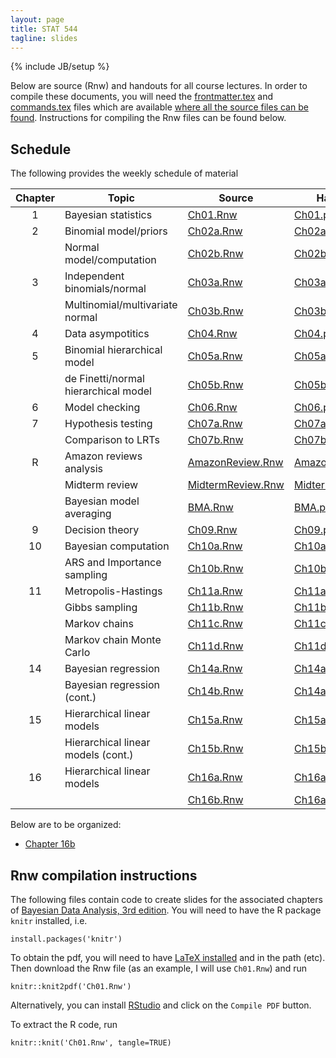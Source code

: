 ```yaml
---
layout: page
title: STAT 544
tagline: slides
---
```

{% include JB/setup %}

Below are source (Rnw) and handouts for all course lectures. 
In order to compile these documents, you will need the 
[frontmatter.tex](https://github.com/jarad/jarad.github.com/tree/master/courses/stat544/slides/frontmatter.tex)
and 
[commands.tex](https://github.com/jarad/jarad.github.com/tree/master/courses/stat544/slides/commands.tex) 
files which are available 
[where all the source files can be found](https://github.com/jarad/jarad.github.com/tree/master/courses/stat544/slides).
Instructions for compiling the Rnw files can be found below.

## Schedule

The following provides the weekly schedule of material 


|Chapter|Topic|Source|Handouts|
|:-----:|-----|---|---|
|1|Bayesian statistics|[Ch01.Rnw](Ch01/Ch01.Rnw)|[Ch01.pdf](Ch01/Ch01.pdf)|
|2|Binomial model/priors|[Ch02a.Rnw](Ch02/Ch02a.Rnw)|[Ch02a.pdf](Ch02/Ch02a.pdf)|
| |Normal model/computation|[Ch02b.Rnw](Ch02/Ch02b.Rnw)|[Ch02b.pdf](Ch02/Ch02b.pdf)|
|3|Independent binomials/normal|[Ch03a.Rnw](Ch03/Ch03a.Rnw)|[Ch03a.pdf](Ch03/Ch03a.pdf)|
| |Multinomial/multivariate normal|[Ch03b.Rnw](Ch03/Ch03b.Rnw)|[Ch03b.pdf](Ch03/Ch03b.pdf)|
|4|Data asympotitics|[Ch04.Rnw](Ch04/Ch04.Rnw)|[Ch04.pdf](Ch04/Ch04.pdf)|
|5|Binomial hierarchical model|[Ch05a.Rnw](Ch05/Ch05a.Rnw)|[Ch05a.pdf](Ch05/Ch05a.pdf)|
| |de Finetti/normal hierarchical model|[Ch05b.Rnw](Ch05/Ch05b.Rnw)|[Ch05b.pdf](Ch05/Ch05b.pdf)|
|6|Model checking|[Ch06.Rnw](Ch06/Ch06.Rnw)|[Ch06.pdf](Ch06/Ch06.pdf)|
|7|Hypothesis testing|[Ch07a.Rnw](Ch07/Ch07a.Rnw)|[Ch07a.pdf](Ch07/Ch07a.pdf)|
| |Comparison to LRTs|[Ch07b.Rnw](Ch07/Ch07b.Rnw)|[Ch07b.pdf](Ch07/Ch07b.pdf)|
|R|Amazon reviews analysis|[AmazonReview.Rnw](AmazonReviews/AmazonReviews.Rnw)|[AmazonReview.pdf](AmazonReviews/AmazonReviews.pdf)|
| |Midterm review|[MidtermReview.Rnw](MidtermReview/MidtermReview.Rnw)|[MidtermReview.pdf](MidtermReview/MidtermReview.pdf)|
| |Bayesian model averaging|[BMA.Rnw](BMA/BMA.Rnw)|[BMA.pdf](BMA/BMA.pdf)|
|9|Decision theory|[Ch09.Rnw](Ch09/Ch09.Rnw)|[Ch09.pdf](Ch09/Ch09.pdf)|
|10|Bayesian computation|[Ch10a.Rnw](Ch10/Ch10a.Rnw)|[Ch10a.pdf](Ch10/Ch10a.pdf)|
||ARS and Importance sampling|[Ch10b.Rnw](Ch10/Ch10b.Rnw)|[Ch10b.pdf](Ch10/Ch10b.pdf)|
|11|Metropolis-Hastings|[Ch11a.Rnw](Ch11/Ch11a.Rnw)|[Ch11a.pdf](Ch11/Ch11a.pdf)|
||Gibbs sampling|[Ch11b.Rnw](Ch11/Ch11b.Rnw)|[Ch11b.pdf](Ch11/Ch11b.pdf)|
||Markov chains|[Ch11c.Rnw](Ch11/Ch11c.Rnw)|[Ch11c.pdf](Ch11/Ch11c.pdf)|
||Markov chain Monte Carlo|[Ch11d.Rnw](Ch11/Ch11d.Rnw)|[Ch11d.pdf](Ch11/Ch11d.pdf)|
|14|Bayesian regression|[Ch14a.Rnw](Ch14/Ch14a.Rnw)|[Ch14a.pdf](Ch14/Ch14a.pdf)|
||Bayesian regression (cont.)|[Ch14b.Rnw](Ch14/Ch14b.Rnw)|[Ch14a.pdf](Ch14/Ch14b.pdf)|
|15|Hierarchical linear models|[Ch15a.Rnw](Ch15/Ch15a.Rnw)|[Ch15a.pdf](Ch15/Ch15a.pdf)|
||Hierarchical linear models (cont.)|[Ch15b.Rnw](Ch15/Ch15b.Rnw)|[Ch15b.pdf](Ch15/Ch15b.pdf)|
|16|Hierarchical linear models|[Ch16a.Rnw](Ch16/Ch16a.Rnw)|[Ch16a.pdf](Ch16/Ch16a.pdf)|
|||[Ch16b.Rnw](Ch16/Ch16b.Rnw)|[Ch16a.pdf](Ch16/Ch16b.pdf)|

  
Below are to be organized:
  
- [Chapter 16b](Ch16/Ch16b.Rnw)


## Rnw compilation instructions

The following files contain code to create slides for the associated chapters of [Bayesian Data Analysis, 3rd edition](../textbook.html). You will need to have the R package `knitr` installed, i.e. 

    install.packages('knitr')

To obtain the pdf, you will need to have [LaTeX installed](http://en.wikibooks.org/wiki/LaTeX/Installation) and in the path (etc). Then download the Rnw file (as an example, I will use `Ch01.Rnw`) and run

    knitr::knit2pdf('Ch01.Rnw')

Alternatively, you can install [RStudio](http://www.rstudio.com/) and click on the `Compile PDF` button.

To extract the R code, run 

    knitr::knit('Ch01.Rnw', tangle=TRUE)
